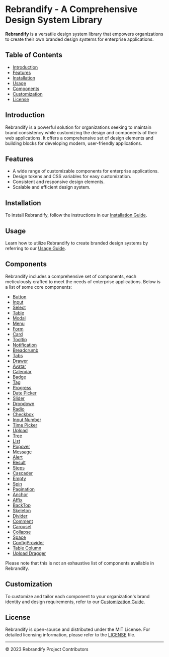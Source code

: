 # Rebrandify - A Comprehensive Design System Library

**Rebrandify** is a versatile design system library that empowers organizations to create their own branded design systems for enterprise applications.

## Table of Contents

- [Introduction](#introduction)
- [Features](#features)
- [Installation](#installation)
- [Usage](#usage)
- [Components](#components)
- [Customization](#customization)
- [License](#license)

## Introduction

Rebrandify is a powerful solution for organizations seeking to maintain brand consistency while customizing the design and components of their web applications. It offers a comprehensive set of design elements and building blocks for developing modern, user-friendly applications.

## Features

- A wide range of customizable components for enterprise applications.
- Design tokens and CSS variables for easy customization.
- Consistent and responsive design elements.
- Scalable and efficient design system.

## Installation

To install Rebrandify, follow the instructions in our [Installation Guide](installation.md).

## Usage

Learn how to utilize Rebrandify to create branded design systems by referring to our [Usage Guide](usage.md).

## Components

Rebrandify includes a comprehensive set of components, each meticulously crafted to meet the needs of enterprise applications. Below is a list of some core components:

- [Button](#)
- [Input](#)
- [Select](#)
- [Table](#)
- [Modal](#)
- [Menu](#)
- [Form](#)
- [Card](#)
- [Tooltip](#)
- [Notification](#)
- [Breadcrumb](#)
- [Tabs](#)
- [Drawer](#)
- [Avatar](#)
- [Calendar](#)
- [Badge](#)
- [Tag](#)
- [Progress](#)
- [Date Picker](#)
- [Slider](#)
- [Dropdown](#)
- [Radio](#)
- [Checkbox](#)
- [Input Number](#)
- [Time Picker](#)
- [Upload](#)
- [Tree](#)
- [List](#)
- [Popover](#)
- [Message](#)
- [Alert](#)
- [Result](#)
- [Steps](#)
- [Cascader](#)
- [Empty](#)
- [Spin](#)
- [Pagination](#)
- [Anchor](#)
- [Affix](#)
- [BackTop](#)
- [Skeleton](#)
- [Divider](#)
- [Comment](#)
- [Carousel](#)
- [Collapse](#)
- [Space](#)
- [ConfigProvider](#)
- [Table Column](#)
- [Upload Dragger](#)

Please note that this is not an exhaustive list of components available in Rebrandify.

## Customization

To customize and tailor each component to your organization's brand identity and design requirements, refer to our [Customization Guide](customization.md).

## License

Rebrandify is open-source and distributed under the MIT License. For detailed licensing information, please refer to the [LICENSE](LICENSE) file.

---

© 2023 Rebrandify Project Contributors
